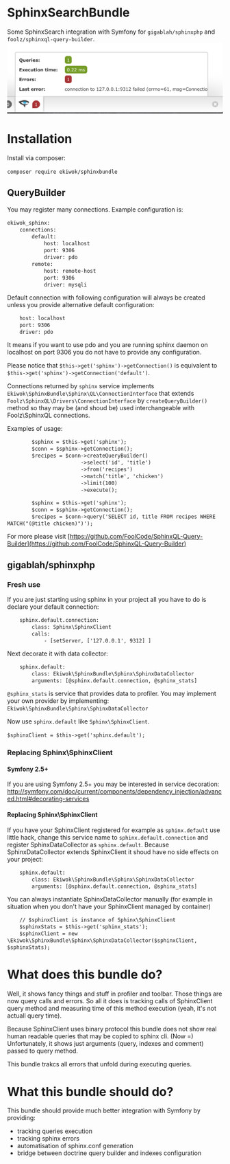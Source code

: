 # SphinxSearchBundle
Some SphinxSearch integration with Symfony for `gigablah/sphinxphp` and `foolz/sphinxql-query-builder`.
![Alt text](/doc/images/profiler_error.png?raw=true "Profiler with last error")

# Installation
Install via composer:

` composer require ekiwok/sphinxbundle `

## QueryBuilder

You may register many connections. Example configuration is:

```
ekiwok_sphinx:
    connections:
        default:
            host: localhost
            port: 9306
            driver: pdo
        remote:
            host: remote-host
            port: 9306
            driver: mysqli
```

Default connection with following configuration will always be created unless you provide alternative default configuration:

```
    host: localhost
    port: 9306
    driver: pdo
```

It means if you want to use pdo and you are running sphinx daemon on localhost on port 9306 you do not have to provide any configuration.

Please notice that `$this->get('sphinx')->getConnection()` is equivalent to `$this->get('sphinx')->getConnection('default')`.

Connections returned by `sphinx` service implements `Ekiwok\SphinxBundle\Sphinx\QL\ConnectionInterface` that extends `Foolz\SphinxQL\Drivers\ConnectionInterface` by `createQueryBuilder()` method so thay may be (and shoud be) used interchangeable with Foolz\SphinxQL connections.

Examples of usage:

```
        $sphinx = $this->get('sphinx');
        $conn = $sphinx->getConnection();
        $recipes = $conn->createQueryBuilder()
                        ->select('id', 'title')
                        ->from('recipes')
                        ->match('title', 'chicken')
                        ->limit(100)
                        ->execute();
```

```
        $sphinx = $this->get('sphinx');
        $conn = $sphinx->getConnection();
        $recipes = $conn->query('SELECT id, title FROM recipes WHERE MATCH("(@title chicken)")');
```

For more please visit [https://github.com/FoolCode/SphinxQL-Query-Builder](https://github.com/FoolCode/SphinxQL-Query-Builder)

## gigablah/sphinxphp

### Fresh use
If you are just starting using sphinx in your project all you have to do is declare your default connection:

```
    sphinx.default.connection:
        class: Sphinx\SphinxClient
        calls: 
            - [setServer, ['127.0.0.1', 9312] ]
```

Next decorate it with data collector:

```
    sphinx.default:
        class: Ekiwok\SphinxBundle\Sphinx\SphinxDataCollector
        arguments: [@sphinx.default.connection, @sphinx_stats]
```

`@sphinx_stats` is service that provides data to profiler. You may implement your own provider by implementing: `Ekiwok\SphinxBundle\Sphinx\SphinxDataCollector`

Now use `sphinx.default` like `Sphinx\SphinxClient`.

` $sphinxClient = $this->get('sphinx.default'); `

### Replacing Sphinx\SphinxClient

#### Symfony 2.5+

If you are using Symfony 2.5+ you may be interested in service decoration: http://symfony.com/doc/current/components/dependency_injection/advanced.html#decorating-services

#### Replacing Sphinx\SphinxClient

If you have your SphinxClient registered for example as `sphinx.default` use little hack, change this service name to `sphinx.default.connection`
and register SphinxDataCollector as `sphinx.default`. Because SphinxDataCollector extends SphinxClient it shoud have no side effects on your project:

```
    sphinx.default:
        class: Ekiwok\SphinxBundle\Sphinx\SphinxDataCollector
        arguments: [@sphinx.default.connection, @sphinx_stats]
```

You can always instantiate SphinxDataCollector manually (for example in situation when you don't have your SphinxClient managed by container)

```
    // $sphinxClient is instance of Sphinx\SphinxClient
    $sphinxStats = $this->get('sphinx_stats');
    $sphinxClient = new \Ekiwok\SphinxBundle\Sphinx\SphinxDataCollector($sphinxClient, $sphinxStats);
```

# What does this bundle do?

Well, it shows fancy things and stuff in profiler and toolbar. Those things are now query calls and errors. So all it does is tracking calls of SphinxClient query method and measuring time of this method execution (yeah, it's not actuall query time).

Because SphinxClient uses binary protocol this bundle does not show real human readable queries that may be copied to sphinx cli. (Now =) Unfortunately, it shows just arguments (query, indexes and comment) passed to query method.

This bundle trakcs all errors that unfold during executing queries.

# What this bundle should do?

This bundle should provide much better integration with Symfony by providing:
* tracking queries execution
* tracking sphinx errors
* automatisation of sphinx.conf generation
* bridge between doctrine query builder and indexes configuration
